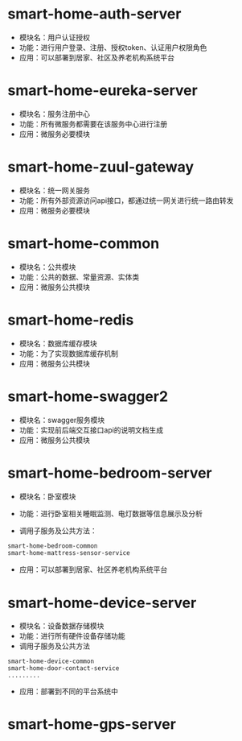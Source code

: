 # smart-home-auth-server

* 模块名：用户认证授权
* 功能：进行用户登录、注册、授权token、认证用户权限角色
* 应用：可以部署到居家、社区及养老机构系统平台

# smart-home-eureka-server

* 模块名：服务注册中心
* 功能：所有微服务都需要在该服务中心进行注册
* 应用：微服务必要模块

# smart-home-zuul-gateway

* 模块名：统一网关服务
* 功能：所有外部资源访问api接口，都通过统一网关进行统一路由转发
* 应用：微服务必要模块

# smart-home-common

* 模块名：公共模块
* 功能：公共的数据、常量资源、实体类
* 应用：微服务公共模块

# smart-home-redis

* 模块名：数据库缓存模块
* 功能：为了实现数据库缓存机制
* 应用：微服务公共模块

# smart-home-swagger2

* 模块名：swagger服务模块
* 功能：实现前后端交互接口api的说明文档生成
* 应用：微服务公共模块

# smart-home-bedroom-server

* 模块名：卧室模块

* 功能：进行卧室相关睡眠监测、电灯数据等信息展示及分析

* 调用子服务及公共方法：

```markdown
smart-home-bedroom-common
smart-home-mattress-sensor-service
```

* 应用：可以部署到居家、社区养老机构系统平台

# smart-home-device-server

* 模块名：设备数据存储模块
* 功能：进行所有硬件设备存储功能
* 调用子服务及公共方法

```
smart-home-device-common
smart-home-door-contact-service
.........
```

* 应用：部署到不同的平台系统中

# smart-home-gps-server



